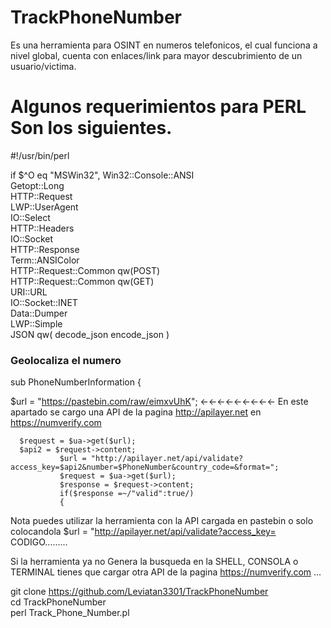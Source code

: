 # TrackPhoneNumber
Es una herramienta para OSINT en numeros telefonicos, el cual funciona a nivel global, cuenta con enlaces/link para mayor descubrimiento de un usuario/victima.
 
# Algunos requerimientos para PERL Son los siguientes.

#!/usr/bin/perl

if $^O eq "MSWin32", Win32::Console::ANSI          
Getopt::Long                                    
HTTP::Request                                    
LWP::UserAgent                                  
IO::Select                                    
HTTP::Headers                                 
IO::Socket                                     
HTTP::Response                                
Term::ANSIColor                                  
HTTP::Request::Common qw(POST)                     
HTTP::Request::Common qw(GET)                      
URI::URL                                   
IO::Socket::INET                                
Data::Dumper                                   
LWP::Simple                                      
JSON qw( decode_json encode_json )                    

### Geolocaliza el numero

sub  PhoneNumberInformation {

  $url = "https://pastebin.com/raw/eimxvUhK"; ←←←←←←←←←  En este apartado se cargo una API de la pagina http://apilayer.net en https://numverify.com   
  
      $request = $ua->get($url);
      $api2 = $request->content;
               $url = "http://apilayer.net/api/validate?access_key=$api2&number=$PhoneNumber&country_code=&format=";
               $request = $ua->get($url);
               $response = $request->content;
               if($response =~/"valid":true/)
               {
Nota puedes utilizar la herramienta con la API cargada en pastebin o solo colocandola
$url = "http://apilayer.net/api/validate?access_key= CODIGO.........

Si la herramienta ya no Genera la busqueda en la SHELL, CONSOLA o TERMINAL tienes que cargar otra API de la pagina https://numverify.com ...

git clone   https://github.com/Leviatan3301/TrackPhoneNumber  
cd TrackPhoneNumber                   
perl Track_Phone_Number.pl 
               
               
        
